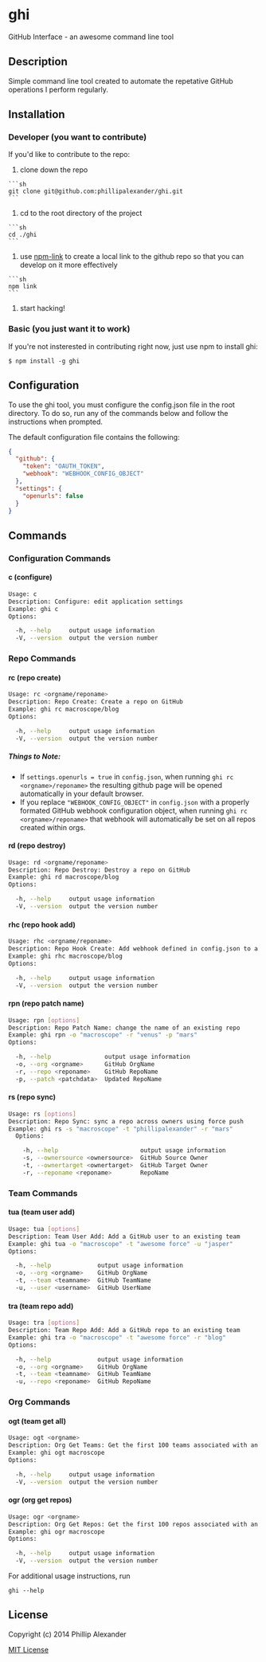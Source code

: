 # ghi
GitHub Interface - an awesome command line tool

## Description

Simple command line tool created to automate the repetative GitHub operations I perform regularly.

## Installation

### Developer (you want to contribute)
If you'd like to contribute to the repo:
  1. clone down the repo

    ```sh
    git clone git@github.com:phillipalexander/ghi.git
    ```

  1. cd to the root directory of the project

    ```sh
    cd ./ghi
    ```

  1. use [npm-link](https://www.npmjs.org/doc/cli/npm-link.html) to create a local link to the github repo so that you can develop on it more effectively

    ```sh
    npm link
    ```

  1. start hacking!

### Basic (you just want it to work)

If you're not insterested in contributing right now, just use npm to install ghi:

```
$ npm install -g ghi
```

## Configuration

To use the ghi tool, you must configure the config.json file in the root directory. To do so, run any of the commands below and follow the instructions when prompted.

The default configuration file contains the following:

```json
{
  "github": {
    "token": "OAUTH_TOKEN",
    "webhook": "WEBHOOK_CONFIG_OBJECT"
  },
  "settings": {
    "openurls": false
  }
}
```

## Commands

### Configuration Commands

#### c (configure)

```sh
Usage: c
Description: Configure: edit application settings
Example: ghi c
Options:

  -h, --help     output usage information
  -V, --version  output the version number
```

### Repo Commands

#### rc (repo create)

```sh
Usage: rc <orgname/reponame>
Description: Repo Create: Create a repo on GitHub
Example: ghi rc macroscope/blog
Options:

  -h, --help     output usage information
  -V, --version  output the version number
```

##### Things to Note:
  - If `settings.openurls = true` in `config.json`, when running `ghi rc <orgname>/reponame>` the resulting github page will be opened automatically in your default browser.
  - If you replace `"WEBHOOK_CONFIG_OBJECT"` in `config.json` with a properly formated GitHub webhook configuration object, when running `ghi rc <orgname>/reponame>` that webhook will automatically be set on all repos created within orgs.

#### rd (repo destroy)

```sh
Usage: rd <orgname/reponame>
Description: Repo Destroy: Destroy a repo on GitHub
Example: ghi rd macroscope/blog
Options:

  -h, --help     output usage information
  -V, --version  output the version number
```

#### rhc (repo hook add)

```sh
Usage: rhc <orgname/reponame>
Description: Repo Hook Create: Add webhook defined in config.json to a repo
Example: ghi rhc macroscope/blog
Options:

  -h, --help     output usage information
  -V, --version  output the version number
```

#### rpn (repo patch name)

```sh
Usage: rpn [options]
Description: Repo Patch Name: change the name of an existing repo
Example: ghi rpn -o "macroscope" -r "venus" -p "mars"
Options:

  -h, --help               output usage information
  -o, --org <orgname>      GitHub OrgName
  -r, --repo <reponame>    GitHub RepoName
  -p, --patch <patchdata>  Updated RepoName
```

#### rs (repo sync)

```sh
Usage: rs [options]
Description: Repo Sync: sync a repo across owners using force push
Example: ghi rs -s "macroscope" -t "phillipalexander" -r "mars"
  Options:

    -h, --help                       output usage information
    -s, --ownersource <ownersource>  GitHub Source Owner
    -t, --ownertarget <ownertarget>  GitHub Target Owner
    -r, --reponame <reponame>        RepoName
```

### Team Commands

#### tua (team user add)

```sh
Usage: tua [options]
Description: Team User Add: Add a GitHub user to an existing team
Example: ghi tua -o "macroscope" -t "awesome force" -u "jasper"
Options:

  -h, --help             output usage information
  -o, --org <orgname>    GitHub OrgName
  -t, --team <teamname>  GitHub TeamName
  -u, --user <username>  GitHub UserName
```

#### tra (team repo add)

```sh
Usage: tra [options]
Description: Team Repo Add: Add a GitHub repo to an existing team
Example: ghi tra -o "macroscope" -t "awesome force" -r "blog"
Options:

  -h, --help             output usage information
  -o, --org <orgname>    GitHub OrgName
  -t, --team <teamname>  GitHub TeamName
  -u, --repo <reponame>  GitHub RepoName
```

### Org Commands

#### ogt (team get all)

```sh
Usage: ogt <orgname>
Description: Org Get Teams: Get the first 100 teams associated with an Org
Example: ghi ogt macroscope
Options:

  -h, --help     output usage information
  -V, --version  output the version number
```

#### ogr (org get repos)

```sh
Usage: ogr <orgname>
Description: Org Get Repos: Get the first 100 repos associated with an Org
Example: ghi ogr macroscope
Options:

  -h, --help     output usage information
  -V, --version  output the version number
```

For additional usage instructions, run

```
ghi --help
```

## License

Copyright (c) 2014 Phillip Alexander

[MIT License](http://en.wikipedia.org/wiki/MIT_License)
